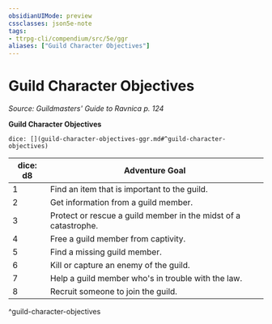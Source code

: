 ```yaml
---
obsidianUIMode: preview
cssclasses: json5e-note
tags:
- ttrpg-cli/compendium/src/5e/ggr
aliases: ["Guild Character Objectives"]
---
```

# Guild Character Objectives
*Source: Guildmasters' Guide to Ravnica p. 124* 

**Guild Character Objectives**

`dice: [](guild-character-objectives-ggr.md#^guild-character-objectives)`

| dice: d8 | Adventure Goal |
|----------|----------------|
| 1 | Find an item that is important to the guild. |
| 2 | Get information from a guild member. |
| 3 | Protect or rescue a guild member in the midst of a catastrophe. |
| 4 | Free a guild member from captivity. |
| 5 | Find a missing guild member. |
| 6 | Kill or capture an enemy of the guild. |
| 7 | Help a guild member who's in trouble with the law. |
| 8 | Recruit someone to join the guild. |
^guild-character-objectives